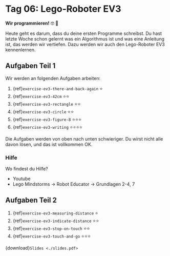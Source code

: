 # Tag 06: Lego-Roboter EV3

**Wir programmieren!** 🤓 📝

Heute geht es darum, dass du deine ersten Programme schreibst. Du hast letzte Woche schon gelernt was ein Algorithmus ist und was eine Anleitung ist, das werden wir vertiefen. Dazu werden wir auch den Lego-Roboter EV3 kennenlernen.

## Aufgaben Teil 1

Wir werden an folgenden Aufgaben arbeiten:

1. {ref}`exercise-ev3-there-and-back-again` ⭐
1. {ref}`exercise-ev3-42cm` ⭐⭐
1. {ref}`exercise-ev3-rectangle` ⭐⭐
1. {ref}`exercise-ev3-circle` ⭐⭐
1. {ref}`exercise-ev3-figure-8` ⭐⭐⭐
1. {ref}`exercise-ev3-writing` ⭐⭐⭐⭐

Die Aufgaben werden von oben nach unten schwieriger. Du wirst nicht alle davon lösen, und das ist vollkommen OK.

### Hilfe

Wo findest du Hilfe?

* Youtube
* Lego Mindstorms -> Robot Educator -> Grundlagen 2-4, 7

## Aufgaben Teil 2

1. {ref}`exercise-ev3-measuring-distance` ⭐
1. {ref}`exercise-ev3-indicate-distance` ⭐⭐
1. {ref}`exercise-ev3-stop-on-touch` ⭐⭐
1. {ref}`exercise-ev3-touch-and-go`  ⭐⭐⭐

{download}`Slides <./slides.pdf>`
